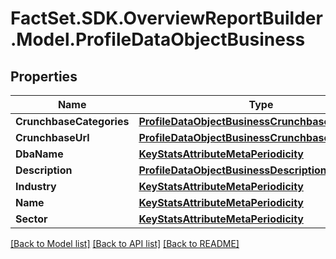 # FactSet.SDK.OverviewReportBuilder.Model.ProfileDataObjectBusiness

## Properties

Name | Type | Description | Notes
------------ | ------------- | ------------- | -------------
**CrunchbaseCategories** | [**ProfileDataObjectBusinessCrunchbaseCategories**](ProfileDataObjectBusinessCrunchbaseCategories.md) |  | [optional] 
**CrunchbaseUrl** | [**ProfileDataObjectBusinessCrunchbaseUrl**](ProfileDataObjectBusinessCrunchbaseUrl.md) |  | [optional] 
**DbaName** | [**KeyStatsAttributeMetaPeriodicity**](KeyStatsAttributeMetaPeriodicity.md) |  | [optional] 
**Description** | [**ProfileDataObjectBusinessDescription**](ProfileDataObjectBusinessDescription.md) |  | 
**Industry** | [**KeyStatsAttributeMetaPeriodicity**](KeyStatsAttributeMetaPeriodicity.md) |  | 
**Name** | [**KeyStatsAttributeMetaPeriodicity**](KeyStatsAttributeMetaPeriodicity.md) |  | 
**Sector** | [**KeyStatsAttributeMetaPeriodicity**](KeyStatsAttributeMetaPeriodicity.md) |  | 

[[Back to Model list]](../README.md#documentation-for-models) [[Back to API list]](../README.md#documentation-for-api-endpoints) [[Back to README]](../README.md)

